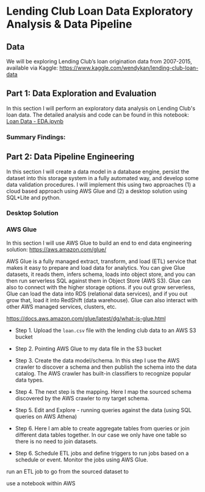 # Lending Club Loan Data Exploratory Analysis & Data Pipeline

## Data

We will be exploring Lending Club’s loan origination data from 2007-2015, available via Kaggle: https://www.kaggle.com/wendykan/lending-club-loan-data

## Part 1: Data Exploration and Evaluation

In this section I will perform an exploratory data analysis on Lending Club's loan data.
The detailed analysis and code can be found in this notebook: [Loan Data - EDA.ipynb](https://github.com/cpapadimitriou/Lending-Club-Loan-Data/blob/master/Loan%20Data%20-%20EDA.ipynb)

### Summary Findings: 


## Part 2: Data Pipeline Engineering 

In this section I will create a data model in a database engine, persist the dataset into this storage system in a fully automated way, and develop some data validation procedures.
I will implement this using two approaches (1) a cloud based approach using AWS Glue and (2) a desktop solution using SQL*Lite and python.

### Desktop Solution



### AWS Glue

In this section I will use AWS Glue to build an end to end data engineering solution: https://aws.amazon.com/glue/ 

AWS Glue is a fully managed extract, transform, and load (ETL) service that makes it easy to prepare and load data for analytics. You can give Glue datasets, it reads them, infers schema, loads into object store, and you can then run serverless SQL against them in Object Store (AWS S3). Glue can also to connect with the higher storage options. if you out grow serverless, Glue can load the data into RDS (relational data services), and if you out grow that, load it into RedShift (data warehouse). Glue can also interact with other AWS managed services, clusters, etc.

https://docs.aws.amazon.com/glue/latest/dg/what-is-glue.html

- Step 1. Upload the `loan.csv` file with the lending club data to an AWS S3 bucket 
- Step 2. Pointing AWS Glue to my data file in the S3 bucket
- Step 3. Create the data model/schema. In this step I use the AWS crawler to discover a schema and then publish the schema into the data catalog.
The AWS crawler has built-in classifiers to recognize popular data types.

- Step 4. The next step is the mapping. Here I map the sourced schema discovered by the AWS crawler to my target schema.
- Step 5. Edit and Explore - running queries against the data (using SQL queries on AWS Athena)
- Step 6. Here I am able to create aggregate tables from queries or join different data tables together. In our case we only have one table so there is no need to join datasets.
- Step 6. Schedule ETL jobs and define triggers to run jobs based on a schedule or event. Monitor the jobs using AWS Glue.


run an ETL job to go from the sourced dataset to 

use a notebook within AWS 